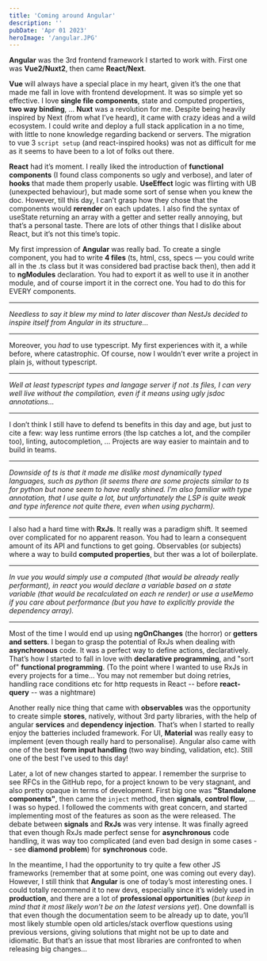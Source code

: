 ```yaml
---
title: 'Coming around Angular'
description: ''
pubDate: 'Apr 01 2023'
heroImage: '/angular.JPG'
---
```



**Angular** was the 3rd frontend framework I started to work with. First one was **Vue2/Nuxt2**, then came **React/Next**. 

**Vue** will always have a special place in my heart, given it’s the one that made me fall in love with frontend development. It was so simple yet so effective. I love **single file components**, state and computed properties, **two way binding**, … **Nuxt** was a revolution for me. Despite being heavily inspired by Next (from what I’ve heard), it came with crazy ideas and a wild ecosystem. I could write and deploy a full stack application in a no time, with little to none knowledge regarding backend or servers. The migration to vue 3 `script setup` (and react-inspired hooks) was not as difficult for me as it seems to have been to a lot of folks out there.

**React** had it’s moment. I really liked the introduction of **functional components** (I found class components so ugly and verbose), and later of **hooks** that made them properly usable.
**UseEffect** logic was flirting with UB (unexpected behaviour), but made some sort of sense when you knew the doc.
However, till this day, I can’t grasp how they chose that the components would **rerender** on each updates. I also find the syntax of useState returning an array with a getter and setter really annoying, but that’s a personal taste.
There are lots of other things that I dislike about React, but it’s not this time’s topic.

My first impression of **Angular** was really bad. To create a single component, you had to write **4 files** (ts, html, css, specs — you could write all in the .ts class but it was considered bad practise back then), then add it to **ngModules** declaration. You had to export it as well to use it in another module, and of course import it in the correct one. You had to do this for EVERY components. 

---

*Needless to say it blew my mind to later discover than NestJs decided to inspire itself from Angular in its structure…*

---

Moreover, you *had* to use typescript. My first experiences with it, a while before, where catastrophic. 
Of course, now I wouldn’t ever write a project in plain js, without typescript. 


---

*Well at least typescript types and langage server if not .ts files, I can very well live without the compilation, even if it means using ugly jsdoc annotations...*

---


I don’t think I still have to defend ts benefits in this day and age, but just to cite a few: way less runtime errors (the lsp catches a lot, and the compiler too), linting, autocompletion, … Projects are way easier to maintain and to build in teams.


---

*Downside of ts is that it made me dislike most dynamically typed languages, such as python (it seems there are some projects similar to ts for python but none seem to have really shined. I’m also familiar with type annotation, that I use quite a lot, but unfortunately the LSP is quite weak and type inference not quite there, even when using pycharm).*

---


I also had a hard time with **RxJs**. It really was a paradigm shift. It seemed over complicated for no apparent reason. You had to learn a consequent amount of its API and functions to get going. Observables (or subjects) where a way to build **computed properties**, but ther was a lot of boilerplate.


---

*In vue you would simply use a computed (that would be already really performant), in react you would declare a variable based on a state variable (that would be recalculated on each re render) or use a useMemo if you care about performance (but you have to explicitly provide the dependency array).*

---


Most of the time I would end up using **ngOnChanges** (the horror) or **getters and setters**. 
I began to grasp the potential of RxJs when dealing with **asynchronous** code. It was a perfect way to define actions, declaratively. That’s how I started to fall in love with **declarative programming**, and "sort of" **functional programming**. (To the point where I wanted to use RxJs in every projects for a time… You may not remember but doing retries, handling race conditions etc for http requests in React -- before **react-query** -- was a nightmare)

Another really nice thing that came with **observables** was the opportunity to create simple **stores**, natively, without 3rd party libraries, with the help of angular **services** and **dependency injection**. 
That’s when I started to really enjoy the batteries included framework. For UI, **Material** was really easy to implement (even though really hard to personalise). Angular also came with one of the best **form input handling** (two way binding, validation, etc). Still one of the best I've used to this day!

Later, a lot of new changes started to appear. I remember the surprise to see RFCs in the GitHub repo, for a project known to be very stagnant, and also pretty opaque in terms of development. 
First big one was **"Standalone components"**, then came the `inject` method, then **signals**, **control flow**, … I was so hyped. I followed the comments with great concern, and started implementing most of the features as soon as the were released.
The debate between **signals** and **RxJs** was very intense. It was finally agreed that even though RxJs made perfect sense for **asynchronous** code handling, it was way too complicated (and even bad design in some cases -- see **diamond problem**) for **synchronous** code.

In the meantime, I had the opportunity to try quite a few other JS frameworks (remember that at some point, one was coming out every day). 
However, I still think that **Angular** is one of today’s most interesting ones. I could totally recommend it to new devs, especially since it’s widely used in **production**, and there are a lot of **professional opportunities** (*but keep in mind that it most likely won’t be on the latest versions yet*). 
One downfall is that even though the documentation seem to be already up to date, you’ll most likely stumble open old articles/stack overflow questions using previous versions, giving solutions that might not be up to date and idiomatic. But that’s an issue that most libraries are confronted to when releasing big changes…